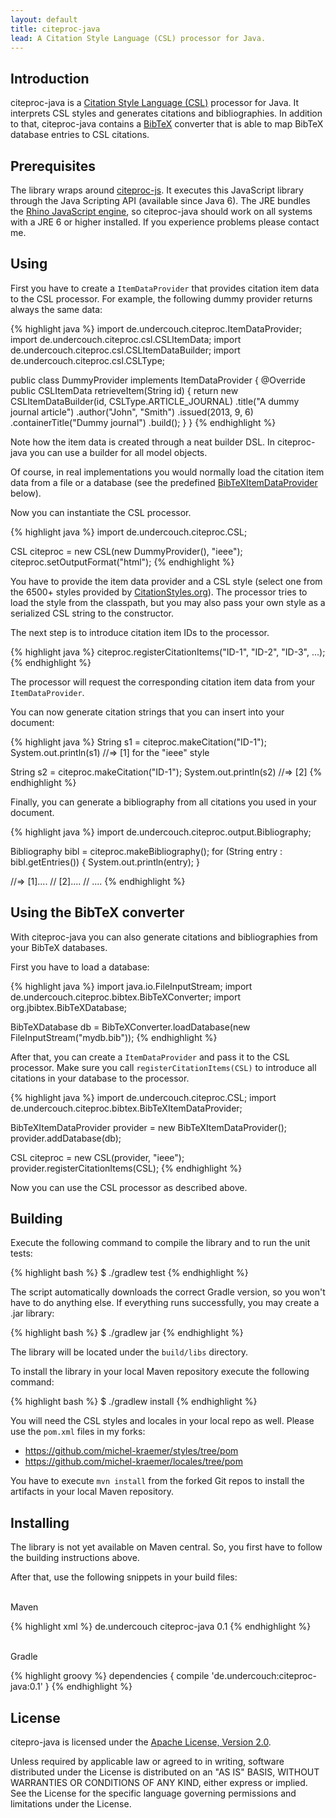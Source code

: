 ```yaml
---
layout: default
title: citeproc-java
lead: A Citation Style Language (CSL) processor for Java.
---
```


Introduction
------------

citeproc-java is a [Citation Style Language (CSL)](http://citationstyles.org/)
processor for Java. It interprets CSL styles and generates citations and
bibliographies. In addition to that, citeproc-java contains a
[BibTeX](http://www.bibtex.org/) converter that is able to map BibTeX
database entries to CSL citations.

Prerequisites
-------------

The library wraps around [citeproc-js](https://bitbucket.org/fbennett/citeproc-js/wiki/Home).
It executes this JavaScript library through the Java Scripting API
(available since Java 6). The JRE bundles the
[Rhino JavaScript engine](https://developer.mozilla.org/de/docs/Rhino),
so citeproc-java should work on all systems with a JRE 6 or higher
installed. If you experience problems please contact me.

Using
-----

First you have to create a `ItemDataProvider` that provides
citation item data to the CSL processor. For example, the following
dummy provider returns always the same data:

{% highlight java %}
import de.undercouch.citeproc.ItemDataProvider;
import de.undercouch.citeproc.csl.CSLItemData;
import de.undercouch.citeproc.csl.CSLItemDataBuilder;
import de.undercouch.citeproc.csl.CSLType;

public class DummyProvider implements ItemDataProvider {
    @Override
    public CSLItemData retrieveItem(String id) {
        return new CSLItemDataBuilder(id, CSLType.ARTICLE_JOURNAL)
            .title("A dummy journal article")
            .author("John", "Smith")
            .issued(2013, 9, 6)
            .containerTitle("Dummy journal")
            .build();
    }
}
{% endhighlight %}

Note how the item data is created through a neat builder DSL.
In citeproc-java you can use a builder for all model objects.

Of course, in real implementations you would normally load the
citation item data from a file or a database (see the predefined
<a href="#using-the-bibtex-converter">BibTeXItemDataProvider</a> below).

Now you can instantiate the CSL processor.

{% highlight java %}
import de.undercouch.citeproc.CSL;

CSL citeproc = new CSL(new DummyProvider(), "ieee");
citeproc.setOutputFormat("html");
{% endhighlight %}

You have to provide the item data provider and a CSL style (select
one from the 6500+ styles provided by
[CitationStyles.org](http://citationstyles.org/styles/)). The
processor tries to load the style from the classpath, but you may
also pass your own style as a serialized CSL string to the
constructor.

The next step is to introduce citation item IDs to the processor.

{% highlight java %}
citeproc.registerCitationItems("ID-1", "ID-2", "ID-3", ...);
{% endhighlight %}

The processor will request the corresponding citation item data
from your `ItemDataProvider`.

You can now generate citation strings that you can insert into
your document:

{% highlight java %}
String s1 = citeproc.makeCitation("ID-1");
System.out.println(s1)
//=> [1] for the "ieee" style

String s2 = citeproc.makeCitation("ID-1");
System.out.println(s2)
//=> [2]
{% endhighlight %}

Finally, you can generate a bibliography from all citations
you used in your document.

{% highlight java %}
import de.undercouch.citeproc.output.Bibliography;

Bibliography bibl = citeproc.makeBibliography();
for (String entry : bibl.getEntries()) {
    System.out.println(entry);
}

//=> [1]....
//   [2]....
//   ....
{% endhighlight %}

Using the BibTeX converter
--------------------------

With citeproc-java you can also generate citations and bibliographies
from your BibTeX databases.

First you have to load a database:

{% highlight java %}
import java.io.FileInputStream;
import de.undercouch.citeproc.bibtex.BibTeXConverter;
import org.jbibtex.BibTeXDatabase;

BibTeXDatabase db = BibTeXConverter.loadDatabase(new FileInputStream("mydb.bib"));
{% endhighlight %}

After that, you can create a `ItemDataProvider` and pass it to the
CSL processor. Make sure you call `registerCitationItems(CSL)` to
introduce all citations in your database to the processor.

{% highlight java %}
import de.undercouch.citeproc.CSL;
import de.undercouch.citeproc.bibtex.BibTeXItemDataProvider;

BibTeXItemDataProvider provider = new BibTeXItemDataProvider();
provider.addDatabase(db);

CSL citeproc = new CSL(provider, "ieee");
provider.registerCitationItems(CSL);
{% endhighlight %}

Now you can use the CSL processor as described above.

Building
--------

Execute the following command to compile the library and to run the
unit tests:

{% highlight bash %}
$ ./gradlew test
{% endhighlight %}

The script automatically downloads the correct Gradle version, so you
won't have to do anything else. If everything runs successfully, you
may create a .jar library:

{% highlight bash %}
$ ./gradlew jar
{% endhighlight %}

The library will be located under the ``build/libs`` directory.

To install the library in your local Maven repository execute the
following command:

{% highlight bash %}
$ ./gradlew install
{% endhighlight %}

You will need the CSL styles and locales in your local repo as well.
Please use the `pom.xml` files in my forks:

* https://github.com/michel-kraemer/styles/tree/pom
* https://github.com/michel-kraemer/locales/tree/pom

You have to execute `mvn install` from the forked Git repos to
install the artifacts in your local Maven repository.

Installing
----------

The library is not yet available on Maven central. So, you first
have to follow the building instructions above.

After that, use the following snippets in your build files:

<br><span class="label label-primary">Maven</span>

{% highlight xml %}
<dependencies>
  <dependency>
    <groupId>de.undercouch</groupId>
    <artifactId>citeproc-java</artifactId>
    <version>0.1</version>
  </dependency>
</dependencies>
{% endhighlight %}

<br><span class="label label-primary">Gradle</span>

{% highlight groovy %}
dependencies {
  compile 'de.undercouch:citeproc-java:0.1'
}
{% endhighlight %}

License
-------

citepro-java is licensed under the
[Apache License, Version 2.0](http://www.apache.org/licenses/LICENSE-2.0).

Unless required by applicable law or agreed to in writing, software
distributed under the License is distributed on an "AS IS" BASIS,
WITHOUT WARRANTIES OR CONDITIONS OF ANY KIND, either express or implied.
See the License for the specific language governing permissions and
limitations under the License.
